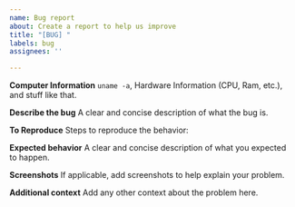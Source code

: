 ```yaml
---
name: Bug report
about: Create a report to help us improve
title: "[BUG] "
labels: bug
assignees: ''

---
```


**Computer Information**
`uname -a`, Hardware Information (CPU, Ram, etc.), and stuff like that.

**Describe the bug**
A clear and concise description of what the bug is.

**To Reproduce**
Steps to reproduce the behavior:

**Expected behavior**
A clear and concise description of what you expected to happen.

**Screenshots**
If applicable, add screenshots to help explain your problem.

**Additional context**
Add any other context about the problem here.
